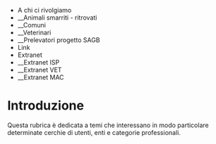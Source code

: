   * A chi ci rivolgiamo
  *  __Animali smarriti - ritrovati
  *  __Comuni
  *  __Veterinari
  *  __Prelevatori progetto SAGB
  * Link
  * Extranet
  *  __Extranet ISP
  *  __Extranet VET
  *  __Extranet MAC

#  Introduzione

Questa rubrica è dedicata a temi che interessano in modo particolare
determinate cerchie di utenti, enti e categorie professionali.

